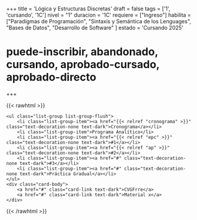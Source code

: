 +++
title = 'Lógica y Estructuras Discretas'
draft = false
tags = ['1', 'cursando', '1C']
nivel = "1"
duracion = '1C'
requiere = ["Ingreso"]
habilita = ["Paradígmas de Programación", "Sintaxis y Semántica de los Lenguages", "Bases de Datos", "Desarrollo de Software" ]
estado = 'Cursando 2025'
# puede-inscribir, abandonado, cursando, aprobado-cursado, aprobado-directo
+++

{{< rawhtml >}}

    <ul class="list-group list-group-flush">
        <li class="list-group-item"><a href="{{< relref "cronograma" >}}" class="text-decoration-none text-dark">Cronograma</a></li>
        <li class="list-group-item">Programa Analítico</li>
        <li class="list-group-item"><a href="{{< relref "epc" >}}" class="text-decoration-none text-dark">#1</a></li>
        <li class="list-group-item"><a href="{{< relref "ap" >}}" class="text-decoration-none text-dark">#2</a></li>
        <li class="list-group-item"><a href="#" class="text-decoration-none text-dark">#3</a></li>
        <li class="list-group-item"><a href="#" class="text-decoration-none text-dark">Práctica Gradual</a></li>
    </ul>
    <div class="card-body">
        <a href="#" class="card-link text-dark">CVGFrre</a>
        <a href="#" class="card-link text-dark">Material x</a>
    </div>

{{< /rawhtml >}}
